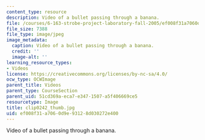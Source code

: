 ```yaml
---
content_type: resource
description: Video of a bullet passing through a banana.
file: /courses/6-163-strobe-project-laboratory-fall-2005/ef008f31a7060d9e93128d030272e400_clip0242_thumb.jpg
file_size: 7388
file_type: image/jpeg
image_metadata:
  caption: Video of a bullet passing through a banana.
  credit: ''
  image-alt: ''
learning_resource_types:
- Videos
license: https://creativecommons.org/licenses/by-nc-sa/4.0/
ocw_type: OCWImage
parent_title: Videos
parent_type: CourseSection
parent_uid: 51cd369a-eca7-e347-1507-a5f406669ce5
resourcetype: Image
title: clip0242_thumb.jpg
uid: ef008f31-a706-0d9e-9312-8d030272e400
---
```

Video of a bullet passing through a banana.